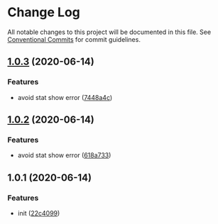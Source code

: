 # Change Log

All notable changes to this project will be documented in this file.
See [Conventional Commits](https://conventionalcommits.org) for commit guidelines.

## [1.0.3](https://github.com/bluelovers/ws-demonovel/compare/@demonovel/local-or-rebuild-file@1.0.2...@demonovel/local-or-rebuild-file@1.0.3) (2020-06-14)


### Features

* avoid stat show error ([7448a4c](https://github.com/bluelovers/ws-demonovel/commit/7448a4c3cc053baa7e01cbfa669cf74a384bb7db))





## [1.0.2](https://github.com/bluelovers/ws-demonovel/compare/@demonovel/local-or-rebuild-file@1.0.1...@demonovel/local-or-rebuild-file@1.0.2) (2020-06-14)


### Features

* avoid stat show error ([618a733](https://github.com/bluelovers/ws-demonovel/commit/618a733c38316ad42c7b10a0ac1a3e46bb98dd80))





## 1.0.1 (2020-06-14)


### Features

* init ([22c4099](https://github.com/bluelovers/ws-demonovel/commit/22c4099fd940e45c0aca6877f573976b350dfbfe))

